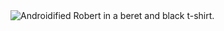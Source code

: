 <img src="http://www.gravatar.com/avatar/60c7b20527f236c7156a85772a97430f.png" title="When I press keys letters and punctuation sometimes appear on the surface." alt="Androidified Robert in a beret and black t-shirt.">
